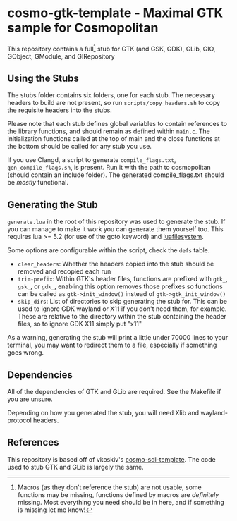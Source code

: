 # cosmo-gtk-template - Maximal GTK sample for Cosmopolitan

This repository contains a full[^1] stub for GTK (and GSK, GDK), GLib, GIO, GObject, GModule, and GIRepository

## Using the Stubs
The stubs folder contains six folders, one for each stub. The necessary headers to build are not present, so run `scripts/copy_headers.sh` to copy the requisite headers into the stubs.

Please note that each stub defines global variables to contain references to the library functions, and should remain as defined within `main.c`. The initialization functions called at the top of main and the close functions at the bottom should be called for any stub you use.

If you use Clangd, a script to generate `compile_flags.txt`, `gen_compile_flags.sh`, is present. Run it with the path to cosmopolitan (should contain an include folder). The generated compile_flags.txt should be *mostly* functional.

## Generating the Stub
`generate.lua` in the root of this repository was used to generate the stub. If you can manage to make it work you can generate them yourself too. This requires lua >= 5.2 (for use of the goto keyword) and [luafilesystem](https://github.com/lunarmodules/luafilesystem).

Some options are configurable within the script, check the `defs` table.
* `clear_headers`: Whether the headers copied into the stub should be removed and recopied each run
* `trim-prefix`: Within GTK's header files, functions are prefixed with `gtk_`, `gsk_`, or `gdk_`, enabling this option removes those prefixes so functions can be called as `gtk->init_window()` instead of `gtk->gtk_init_window()`
* `skip_dirs`: List of directories to skip generating the stub for. This can be used to ignore GDK wayland or X11 if you don't need them, for example. These are relative to the directory within the stub containing the header files, so to ignore GDK X11 simply put "x11"

As a warning, generating the stub will print a little under 70000 lines to your terminal, you may want to redirect them to a file, especially if something goes wrong.

## Dependencies
All of the dependencies of GTK and GLib are required. See the Makefile if you are unsure.

Depending on how you generated the stub, you will need Xlib and wayland-protocol headers.

## References
This repository is based off of vkoskiv's [cosmo-sdl-template](https://github.com/vkoskiv/cosmo-sdl-template). The code used to stub GTK and GLib is largely the same.

[^1]: Macros (as they don't reference the stub) are not usable, some functions may be missing, functions defined by macros are *definitely* missing. Most everything you need should be in here, and if something is missing let me know!
